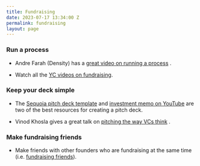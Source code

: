 ```yaml
---
title: Fundraising
date: 2023-07-17 13:34:00 Z
permalink: fundraising
layout: page
---
```


### Run a process

* Andre Farah (Density) has a  [great video on running a process](https://vc.andrewfarah.com/501de3f32d4a4e44a4dde21d25f3b9d9) .

* Watch all the [YC videos on fundraising](https://www.youtube.com/@ycombinator/search?query=raise).

### Keep your deck simple

* The  [Sequoia pitch deck template](https://www.slideshare.net/PitchDeckCoach/sequoia-capital-pitchdecktemplate)  and  [investment memo on YouTube](https://www.slideshare.net/zebs/sequoias-investment-memo-on-youtube)  are two of the best resources for creating a pitch deck.

* Vinod Khosla gives a great talk on  [pitching the way VCs think](https://www.khoslaventures.com/pitch-the-way-vcs-think-presenting-with-emotion/) .

### Make fundraising friends

* Make friends with other founders who are fundraising at the same time (i.e. [fundraising friends](https://warpcast.com/jayme/0x1a1412)).